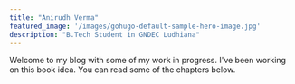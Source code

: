 ```yaml
---
title: "Anirudh Verma"
featured_image: '/images/gohugo-default-sample-hero-image.jpg'
description: "B.Tech Student in GNDEC Ludhiana"
---
```

Welcome to my blog with some of my work in progress. I've been working on this book idea. You can read some of the chapters below.
